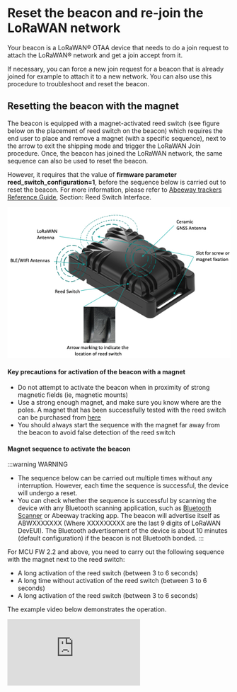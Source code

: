 
# Reset the beacon and re-join the LoRaWAN network

Your beacon is a LoRaWAN® OTAA device that needs to do a join request to attach the LoRaWAN® network and get a join accept from it.

If necessary, you can force a new join request for a beacon that is already joined for example to attach it to a new network. You can also use this procedure to troubleshoot and reset the beacon. 

## Resetting the beacon with the magnet

The beacon is equipped with a magnet-activated reed switch (see figure below on the placement of reed switch on the beacon) which requires the end user to place and remove a magnet (with a specific sequence), next to the arrow to exit the shipping mode and trigger the LoRaWAN Join procedure. Once, the beacon has joined the LoRaWAN network, the same sequence can also be used to reset the beacon. 

However, it requires that the value of **firmware parameter reed_switch_configuration=1**, before the sequence below is carried out to reset the beacon. For more information, please refer to [Abeeway trackers Reference Guide](/AbeewayRefGuide/functioning/user-interfaces/#reed-switch-interface), Section: Reed Switch Interface.

<img src="../../CompactTracker_C/images/CompactTrackerPlacement.jpg" border="0" />

#### Key precautions for activation of the beacon with a magnet
* Do not attempt to activate the beacon when in proximity of strong magnetic fields (ie, magnetic mounts)
* Use a strong enough magnet, and make sure you know where are the poles. A magnet that has been successfully tested with the reed switch can be purchased from [here](https://market.thingpark.com/abeeway-compact-tracker-magnets-reed-switch.html)
* You should always start the sequence with the magnet far away from the beacon to avoid false detection of the reed switch

#### Magnet sequence to activate the beacon
:::warning WARNING
* The sequence below can be carried out multiple times without any interruption. However, each time the sequence is successful, the device will undergo a reset.
* You can check whether the sequence is successful by scanning the device with any Bluetooth scanning application, such as [Bluetooth Scanner](https://play.google.com/store/apps/details?id=com.pzolee.bluetoothscanner&hl=fr&gl=US) or Abeeway tracking app. The beacon will advertise itself as ABWXXXXXXX (Where XXXXXXXXX are the last 9 digits of LoRaWAN DevEUI). The Bluetooth advertisement of the device is about 10 minutes (default configuration) if the beacon is not Bluetooth bonded.
:::

For MCU FW 2.2 and above, you need to carry out the following sequence with the magnet next to the reed switch:

* A long activation of the reed switch (between 3 to 6 seconds)
* A long time without activation of the reed switch (between 3 to 6 seconds)
* A long activation of the reed switch (between 3 to 6 seconds)

The example video below demonstrates the operation.
<html><iframe type="text/html" frameborder="0" allowfullscreen="1" src="https://www.youtube.com/embed/2t8zI3cbfys?" height="150px" width="300px"/></html>

## Resetting the beacon with LoRaWAN downlink

For more information on resetting the device with downlink, visit [Abeeway trackers Reference Guide: Debug commands](/AbeewayRefGuide/downlink-messages/debug-commands/), Section: Resetting the device.

If you wish to reset the beacon with LoRaWAN downlink, there are three options:

1. **Reset the device (keeping the current configuration):** Send the downlink **ff010100** on LoRaWAN port=2 
2. **Reset the device (revert to the original config file that was flashed in the beacon):** Send the downlink **ff010101** on LoRaWAN port=2
3. **Reset the device (revert to the original config file that was flashed in the beacon and also remove Bluetooth bond):** Send the downlink **ff010102** on LoRaWAN port=2

## Resetting the beacon with Abeeway Updater

:::warning Important
* This method requires opening of the casing to access the USB port.
:::

The beacon can be reset to the factory default using Abeeeway updater. The factory default configuration can be found in the [Abeeway trackers Reference Guide](/D-Reference/DocLibrary_R/AbeewayTrackers_R.md#reference-guides-and-tools), Chapter: Factory default Configuration.

[Abeeway Updater](../../D-Reference/AbeewayFirmwareUpdate_R/) can be used to reset the beacon to factory default if the MCU firmware update is carried out <b>without the config file</b>. The beacon is reset to factory default settings. 

<img src="../../C-Procedure-Topics/ReDoJoinRequestSB_T/images/abw_updater_factory_reset.png" width="700" border="0" />

## Resetting the beacon over CLI with beacon connected to USB port
The beacon can be reset over Command Line Interface (CLI) with the beacon connected to computer using USB port.

:::warning Important
* This method requires opening of the casing to access the USB port.
* The instructions below are for MCU FW 2.2 and above. For older firmware versions or to know more about CLI feature, please visit [CLI Usage](../../../troubleshooting-support/UsingCLI_R)
:::

Here are the steps:

1. Connect the beacon to the USB port and open [Tera Term](https://ttssh2.osdn.jp/index.html.en) to connect to the serial port on which the beacon is connected.
2. The beacon will prompt for the password. The default password is **123**.
3. If the password is successful, the CLI will show the traces and can be used to interact with the beacon.
4. Enter the command **system reset** on the CLI console to reset the beacon without changing its existing configuration saved in the flash. The beacon will re-join LoRaWAN network.
